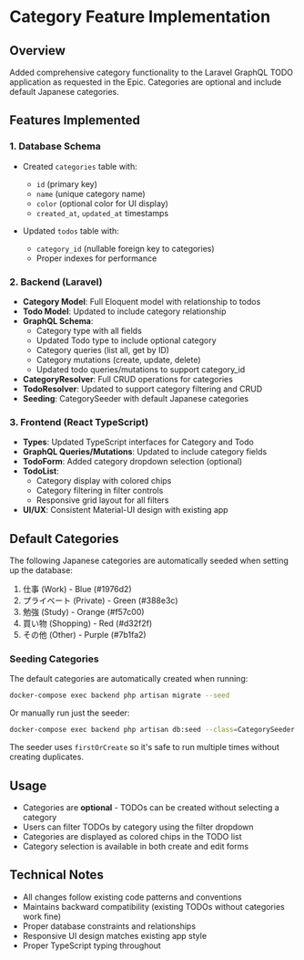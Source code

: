 # Category Feature Implementation

## Overview
Added comprehensive category functionality to the Laravel GraphQL TODO application as requested in the Epic. Categories are optional and include default Japanese categories.

## Features Implemented

### 1. Database Schema
- Created `categories` table with:
  - `id` (primary key)
  - `name` (unique category name)
  - `color` (optional color for UI display)
  - `created_at`, `updated_at` timestamps

- Updated `todos` table with:
  - `category_id` (nullable foreign key to categories)
  - Proper indexes for performance

### 2. Backend (Laravel)
- **Category Model**: Full Eloquent model with relationship to todos
- **Todo Model**: Updated to include category relationship
- **GraphQL Schema**: 
  - Category type with all fields
  - Updated Todo type to include optional category
  - Category queries (list all, get by ID)
  - Category mutations (create, update, delete)
  - Updated todo queries/mutations to support category_id
- **CategoryResolver**: Full CRUD operations for categories
- **TodoResolver**: Updated to support category filtering and CRUD
- **Seeding**: CategorySeeder with default Japanese categories

### 3. Frontend (React TypeScript)
- **Types**: Updated TypeScript interfaces for Category and Todo
- **GraphQL Queries/Mutations**: Updated to include category fields
- **TodoForm**: Added category dropdown selection (optional)
- **TodoList**: 
  - Category display with colored chips
  - Category filtering in filter controls
  - Responsive grid layout for all filters
- **UI/UX**: Consistent Material-UI design with existing app

## Default Categories
The following Japanese categories are automatically seeded when setting up the database:

1. 仕事 (Work) - Blue (#1976d2)
2. プライベート (Private) - Green (#388e3c)
3. 勉強 (Study) - Orange (#f57c00)
4. 買い物 (Shopping) - Red (#d32f2f)
5. その他 (Other) - Purple (#7b1fa2)

### Seeding Categories
The default categories are automatically created when running:
```bash
docker-compose exec backend php artisan migrate --seed
```

Or manually run just the seeder:
```bash
docker-compose exec backend php artisan db:seed --class=CategorySeeder
```

The seeder uses `firstOrCreate` so it's safe to run multiple times without creating duplicates.

## Usage
- Categories are **optional** - TODOs can be created without selecting a category
- Users can filter TODOs by category using the filter dropdown
- Categories are displayed as colored chips in the TODO list
- Category selection is available in both create and edit forms

## Technical Notes
- All changes follow existing code patterns and conventions
- Maintains backward compatibility (existing TODOs without categories work fine)
- Proper database constraints and relationships
- Responsive UI design matches existing app style
- Proper TypeScript typing throughout